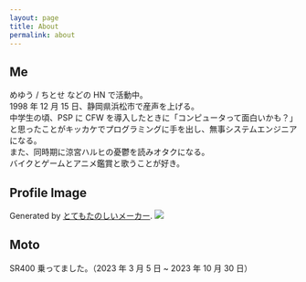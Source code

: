 ```yaml
---
layout: page
title: About
permalink: about
---
```


## Me

めゆう / ちとせ などの HN で活動中。  
1998 年 12 月 15 日、静岡県浜松市で産声を上げる。  
中学生の頃、PSP に CFW を導入したときに「コンピュータって面白いかも？」と思ったことがキッカケでプログラミングに手を出し、無事システムエンジニアになる。  
また、同時期に涼宮ハルヒの憂鬱を読みオタクになる。  
バイクとゲームとアニメ鑑賞と歌うことが好き。

## Profile Image

Generated by [とてもたのしいメーカー](https://picrew.me/ja/image_maker/1776494).
<img class="mx-auto w-1/2" src="{{site.baseurl}}/assets/img/icon.webp">

## Moto

SR400 乗ってました。（2023 年 3 月 5 日 ~ 2023 年 10 月 30 日）
